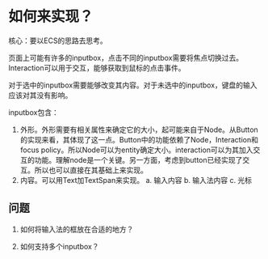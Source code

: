 # 如何来实现？

核心：要以ECS的思路去思考。

页面上可能有许多的inputbox，点击不同的inputbox需要将焦点切换过去。Interaction可以用于交互，能够获取到鼠标的点击事件。

对于选中的inputbox需要能够改变其内容。对于未选中的inputbox，键盘的输入应该对其没有影响。

inputbox包含：
1. 外形。外形需要有相关属性来确定它的大小，起可能来自于Node。从Button的实现来看，其体现了这一点。Button中的功能依赖了Node，Interaction和focus policy。所以Node可以为entity确定大小。interaction可以为其加入交互的功能。理解node是一个关键。另一方面，考虑到button已经实现了交互。所以也可以直接在其基础上来实现。
2. 内容。可以用Text加TextSpan来实现。
    a. 输入内容
    b. 输入法内容
    c. 光标

## 问题

1. 如何将输入法的框放在合适的地方？

2. 如何支持多个inputbox？

